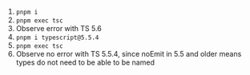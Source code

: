 1. `pnpm i`
2. `pnpm exec tsc`
3. Observe error with TS 5.6
4. `pnpm i typescript@5.5.4`
5. `pnpm exec tsc`
6. Observe no error with TS 5.5.4, since noEmit in 5.5 and older means types do not need to be able to be named